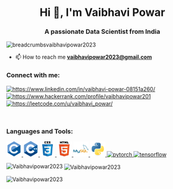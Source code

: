 <h1 align="center">Hi 👋, I'm Vaibhavi Powar</h1>
<h3 align="center">A passionate Data Scientist from India</h3>

<p align="left"> <img src="https://komarev.com/ghpvc/?username=breadcrumbsvaibhavipowar2023&label=Profile%20views&color=0e75b6&style=flat" alt="breadcrumbsvaibhavipowar2023" /> </p>

- 📫 How to reach me **vaibhavipowar2023@gmail.com**

<h3 align="left">Connect with me:</h3>
<p align="left">
<a href="https://linkedin.com/in/https://www.linkedin.com/in/vaibhavi-powar-08151a260/" target="blank"><img align="center" src="https://raw.githubusercontent.com/rahuldkjain/github-profile-readme-generator/master/src/images/icons/Social/linked-in-alt.svg" alt="https://www.linkedin.com/in/vaibhavi-powar-08151a260/" height="30" width="40" /></a>
<a href="https://www.hackerrank.com/https://www.hackerrank.com/profile/vaibhavipowar201" target="blank"><img align="center" src="https://raw.githubusercontent.com/rahuldkjain/github-profile-readme-generator/master/src/images/icons/Social/hackerrank.svg" alt="https://www.hackerrank.com/profile/vaibhavipowar201" height="30" width="40" /></a>
<a href="https://www.leetcode.com/https://leetcode.com/u/vaibhavi_powar/" target="blank"><img align="center" src="https://raw.githubusercontent.com/rahuldkjain/github-profile-readme-generator/master/src/images/icons/Social/leet-code.svg" alt="https://leetcode.com/u/vaibhavi_powar/" height="30" width="40" /></a>
</p>
<br>
<h3 align="left">Languages and Tools:</h3>
<p align="left"> <a href="https://www.cprogramming.com/" target="_blank" rel="noreferrer"> <img src="https://raw.githubusercontent.com/devicons/devicon/master/icons/c/c-original.svg" alt="c" width="40" height="40"/> </a> <a href="https://www.w3schools.com/cpp/" target="_blank" rel="noreferrer"> <img src="https://raw.githubusercontent.com/devicons/devicon/master/icons/cplusplus/cplusplus-original.svg" alt="cplusplus" width="40" height="40"/> </a>
  <a href="https://www.w3schools.com/css/" target="_blank" rel="noreferrer"> <img src="https://raw.githubusercontent.com/devicons/devicon/master/icons/css3/css3-original-wordmark.svg" alt="css3" width="40" height="40"/> </a> <a href="https://www.w3.org/html/" target="_blank" rel="noreferrer"> <img src="https://raw.githubusercontent.com/devicons/devicon/master/icons/html5/html5-original-wordmark.svg" alt="html5" width="40" height="40"/> </a> <a href="https://www.mysql.com/" target="_blank" rel="noreferrer"> <img src="https://raw.githubusercontent.com/devicons/devicon/master/icons/mysql/mysql-original-wordmark.svg" alt="mysql" width="40" height="40"/> </a> <a href="https://www.python.org" target="_blank" rel="noreferrer"> <img src="https://raw.githubusercontent.com/devicons/devicon/master/icons/python/python-original.svg" alt="python" width="40" height="40"/> </a> <a href="https://pytorch.org/" target="_blank" rel="noreferrer"> <img src="https://www.vectorlogo.zone/logos/pytorch/pytorch-icon.svg" alt="pytorch" width="40" height="40"/> </a> <a href="https://www.tensorflow.org" target="_blank" rel="noreferrer"> <img src="https://www.vectorlogo.zone/logos/tensorflow/tensorflow-icon.svg" alt="tensorflow" width="40" height="40"/> </a> </p>

<p><img align="left" src="https://github-readme-stats.vercel.app/api/top-langs?username=Vaibhavipowar2023&show_icons=true&locale=en&layout=compact" alt="Vaibhavipowar2023" /></p>

<p>&nbsp;<img align="center" src="https://github-readme-stats.vercel.app/api?username=Vaibhavipowar2023&show_icons=true&locale=en" alt="Vaibhavipowar2023" /></p>

<p><img align="center" src="https://github-readme-streak-stats.herokuapp.com/?user=Vaibhavipowar2023&" alt="Vaibhavipowar2023" /></p>
